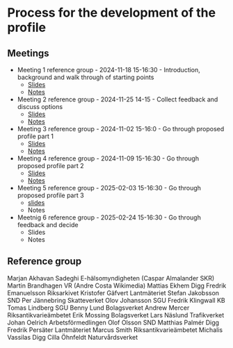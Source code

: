 # Process for the development of the profile

## Meetings

* Meeting 1 reference group - 2024-11-18 15-16:30 - Introduction, background and walk through of starting points
    * [Slides](slides-meeting1.pdf)
    * [Notes](notes-meeting1.pdf)
* Meeting 2 reference group - 2024-11-25 14-15 - Collect feedback and discuss options
    * [Slides](slides-meeting2.pdf)
    * [Notes](notes-meeting2.pdf)
* Meeting 3 reference group - 2024-11-02 15-16:0 - Go through proposed profile part 1
  * [Slides](slides-meeting3.pdf)
  * [Notes](notes-meeting3.pdf)
* Meeting 4 reference group - 2024-11-09 15-16:30 - Go through proposed profile part 2
  * [Slides](slides-meeting4.pdf)
  * [Notes](notes-meeting4.pdf)
* Meeting 5 reference group - 2025-02-03 15-16:30 - Go through proposed profile part 3
  * [slides](https://docs.google.com/presentation/d/19Gi_T8taWG-ywzlZbZ3SV9OCTKR2K_SAf-6Mw-FnaEQ/edit?usp=sharing)
  * Notes
* Meetnig 6 reference group - 2025-02-24 15-16:30 - Go through feedback and decide
  * Slides
  * Notes


## Reference group
Marjan Akhavan Sadeghi E-hälsomyndigheten
(Caspar Almalander SKR)
Martin Brandhagen VR
(Andre Costa Wikimedia)
Mattias Ekhem Digg
Fredrik Emanuelsson Riksarkivet
Kristofer Gäfvert Lantmäteriet
Stefan Jakobsson SND
Per Jännebring Skatteverket
Olov Johansson SGU
Fredrik Klingwall KB
Tomas Lindberg SGU
Benny Lund Bolagsverket
Andrew Mercer Riksantikvarieämbetet
Erik Mossing Bolagsverket
Lars Näslund Trafikverket
Johan Oelrich Arbetsförmedlingen
Olof Olsson SND
Matthias Palmér Digg
Fredrik Persäter Lantmäteriet 
Marcus Smith Riksantikvarieämbetet
Michalis Vassilas Digg
Cilla Öhnfeldt Naturvårdsverket
